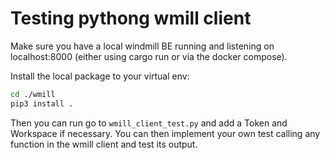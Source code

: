 Testing pythong wmill client
============================

Make sure you have a local windmill BE running and listening on localhost:8000 (either using cargo run or via the docker compose).

Install the local package to your virtual env:
```bash
cd ./wmill
pip3 install .
```

Then you can run go to `wmill_client_test.py` and add a Token and Workspace if necessary. You can then implement your own test calling any function in the wmill client and test its output.
